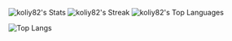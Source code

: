 ![koliy82's Stats](https://github-readme-stats.vercel.app/api?username=koliy82&theme=blueberry&show_icons=true&hide_border=true&count_private=true)
![koliy82's Streak](https://github-readme-streak-stats.herokuapp.com/?user=koliy82&theme=blueberry&hide_border=true)
![koliy82's Top Languages](https://github-readme-stats.vercel.app/api/top-langs/?username=koliy82&theme=blueberry&show_icons=true&hide_border=true&layout=compact)

![Top Langs](https://github-readme-stats.vercel.app/api/top-langs/?username=anuraghazra&hide_progress=true)
